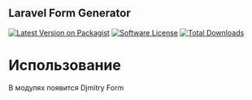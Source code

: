 
## Laravel Form Generator
[![Latest Version on Packagist](https://img.shields.io/packagist/v/djmitry/image-lazy-load.svg)](https://packagist.org/packages/djmitry/image-lazy-load)
[![Software License](https://img.shields.io/packagist/l/djmitry/image-lazy-load.svg)](LICENSE.md)
[![Total Downloads](https://img.shields.io/packagist/dt/djmitry/image-lazy-load.svg)](https://packagist.org/packages/djmitry/image-lazy-load)

# Использование
В модулях появится Djmitry Form
